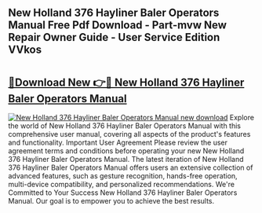 ## New Holland 376 Hayliner Baler Operators Manual Free Pdf Download - Part-mvw New Repair Owner Guide - User Service Edition VVkos

# <h2><a href="http://bc48371.oget.top/?id=New+Holland+376+Hayliner+Baler+Operators+Manual">🔗Download New 👉🔴 New Holland 376 Hayliner Baler Operators Manual</a></h2>

[![New Holland 376 Hayliner Baler Operators Manual new download](https://i.imgur.com/5g1atiW.png)](http://bc48371.oget.top/?id=New+Holland+376+Hayliner+Baler+Operators+Manual)
Explore the world of New Holland 376 Hayliner Baler Operators Manual with this comprehensive user manual, covering all aspects of the product's features and functionality. Important User Agreement Please review the user agreement terms and conditions before operating your new New Holland 376 Hayliner Baler Operators Manual. The latest iteration of New Holland 376 Hayliner Baler Operators Manual offers users an extensive collection of advanced features, such as gesture recognition, hands-free operation, multi-device compatibility, and personalized recommendations. We're Committed to Your Success New Holland 376 Hayliner Baler Operators Manual. Our goal is to empower you to achieve the best results.
